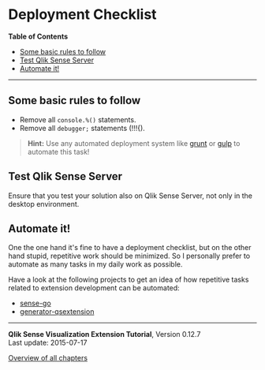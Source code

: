 # Deployment Checklist



**Table of Contents**

<!-- toc -->

- [Some basic rules to follow](#some-basic-rules-to-follow)
- [Test Qlik Sense Server](#test-qlik-sense-server)
- [Automate it!](#automate-it-)

<!-- tocstop -->

---

## Some basic rules to follow
* Remove all `console.%()` statements.
* Remove all `debugger;` statements (!!!{).

>**Hint:**
> Use any automated deployment system like [grunt](http://gruntjs.com/) or [gulp](http://gulpjs.com/) to automate this task!
  
## Test Qlik Sense Server
Ensure that you test your solution also on Qlik Sense Server, not only in the desktop environment.

## Automate it!

One the one hand it's fine to have a deployment checklist, but on the other hand stupid, repetitive work should be minimized.
So I personally prefer to automate as many tasks in my daily work as possible.

Have a look at the following projects to get an idea of how repetitive tasks related to extension development can be automated:

* [sense-go](https://github.com/stefanwalther/sense-go)
* [generator-qsextension](https://github.com/stefanwalther/generator-qsExtension)

---
**Qlik Sense Visualization Extension Tutorial**, Version 0.12.7<br/>
Last update: 2015-07-17<br/>

[Overview of all chapters](https://github.com/stefanwalther/qliksense-extension-tutorial/blob/master/tutorial/readme.md)